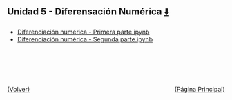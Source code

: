 
<html>
<body>
<h2>Unidad 5 - Diferensación Numérica <a href="https://downgit.github.io/#/home?url=https://github.com/Apuntes-FIUBA/Apuntes-Electronica/tree/main/95 - Computación/9504 - Analisis Numerico I/Comision Schwarz-Sosa/Clases Practica/Unidad 5 - Diferensación Numérica" style="font-size:20px">  ⬇️ </a></h2>
<ul>
    <li><a href="Diferenciación numérica - Primera parte.ipynb">Diferenciación numérica - Primera parte.ipynb</a></li>
    <li><a href="Diferenciación numérica - Segunda parte.ipynb">Diferenciación numérica - Segunda parte.ipynb</a></li>
</ul>
</body>
</html>
















<br><br><br><br><br><a href="../" style="float: left">(Volver)</a> <a href="https://apuntes-fiuba.github.io/Apuntes-Electronica" style="float: right">(Página Principal)</a>
